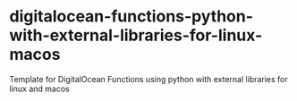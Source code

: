 # digitalocean-functions-python-with-external-libraries-for-linux-macos
Template for DigitalOcean Functions using python with external libraries for linux and macos
